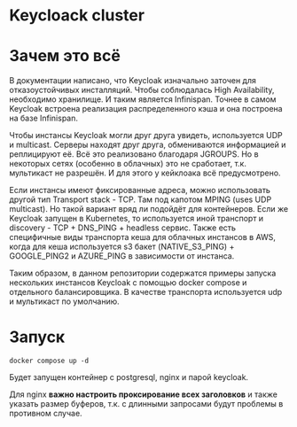 # Keycloack cluster

# Зачем это всё
В документации написано, что Keycloak изначально заточен для отказоустойчивых инсталляций. Чтобы соблюдалась High Availability, необходимо хранилище. И таким является Infinispan. Точнее в самом Keycloak встроена реализация распределенного кэша и она построена на базе Infinispan. 

Чтобы инстансы Keycloak могли друг друга увидеть, используется UDP и multicast. Серверы находят друг друга, обмениваются информацией и реплицируют её. Всё это реализовано благодаря JGROUPS. Но в некоторых сетях (особенно в облачных) это не сработает, т.к. мультикаст не разрешён. И для этого у кейклоака всё предусмотрено.

Если инстансы имеют фиксированные адреса, можно использовать другой тип Transport stack - TCP. Там под капотом MPING (uses UDP multicast). Но такой вариант вряд ли подойдёт для контейнеров. Если же Keycloak запущен в Kubernetes, то используется иной транспорт и discovery - TCP + DNS_PING + headless сервис. Также есть специфичные виды транспорта кеша для облачных инстансов в AWS, когда для кеша используется s3 бакет (NATIVE_S3_PING) + GOOGLE_PING2 и AZURE_PING в зависимости от инстанса.

Таким образом, в данном репозитории содержатся примеры запуска нескольких инстансов Keycloak с помощью docker compose и отдельного балансировщика. В качестве транспорта используется udp и мультикаст по умолчанию.

# Запуск

`docker compose up -d`

Будет запущен контейнер с postgresql, nginx и парой keycloak.

Для nginx **важно настроить проксирование всех заголовков** и также указать размер буферов, т.к. с длинными запросами будут проблемы в противном случае.
